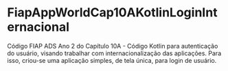 ﻿# FiapAppWorldCap10AKotlinLoginInternacional

 Código FIAP ADS Ano 2 do Capítulo 10A - Código Kotlin para autenticação do usuário, visando trabalhar com internacionalização das aplicações. Para isso, criou-se uma aplicação simples, de tela única, para login de usuário.

